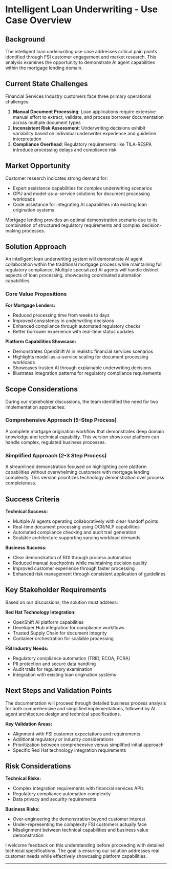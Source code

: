 # Intelligent Loan Underwriting - Use Case Overview

## Background

The intelligent loan underwriting use case addresses critical pain points identified through FSI customer engagement and market research. This analysis examines the opportunity to demonstrate AI agent capabilities within the mortgage lending domain.

## Current State Challenges

Financial Services Industry customers face three primary operational challenges:

1. **Manual Document Processing**: Loan applications require extensive manual effort to extract, validate, and process borrower documentation across multiple document types
2. **Inconsistent Risk Assessment**: Underwriting decisions exhibit variability based on individual underwriter experience and guideline interpretation
3. **Compliance Overhead**: Regulatory requirements like TILA-RESPA introduce processing delays and compliance risk

## Market Opportunity

Customer research indicates strong demand for:
- Expert assistance capabilities for complex underwriting scenarios
- GPU and model-as-a-service solutions for document processing workloads
- Code assistance for integrating AI capabilities into existing loan origination systems

Mortgage lending provides an optimal demonstration scenario due to its combination of structured regulatory requirements and complex decision-making processes.

## Solution Approach

An intelligent loan underwriting system will demonstrate AI agent collaboration within the traditional mortgage process while maintaining full regulatory compliance. Multiple specialized AI agents will handle distinct aspects of loan processing, showcasing coordinated automation capabilities.

### Core Value Propositions

**For Mortgage Lenders:**
- Reduced processing time from weeks to days
- Improved consistency in underwriting decisions
- Enhanced compliance through automated regulatory checks
- Better borrower experience with real-time status updates

**Platform Capabilities Showcase:**
- Demonstrates OpenShift AI in realistic financial services scenarios
- Highlights model-as-a-service scaling for document processing workloads
- Showcases trusted AI through explainable underwriting decisions
- Illustrates integration patterns for regulatory compliance requirements

## Scope Considerations

During our stakeholder discussions, the team identified the need for two implementation approaches:

### Comprehensive Approach (5-Step Process)
A complete mortgage origination workflow that demonstrates deep domain knowledge and technical capability. This version shows our platform can handle complex, regulated business processes.

### Simplified Approach (2-3 Step Process)
A streamlined demonstration focused on highlighting core platform capabilities without overwhelming customers with mortgage lending complexity. This version prioritizes technology demonstration over process completeness.

## Success Criteria

**Technical Success:**
- Multiple AI agents operating collaboratively with clear handoff points
- Real-time document processing using OCR/NLP capabilities
- Automated compliance checking and audit trail generation
- Scalable architecture supporting varying workload demands

**Business Success:**
- Clear demonstration of ROI through process automation
- Reduced manual touchpoints while maintaining decision quality
- Improved customer experience through faster processing
- Enhanced risk management through consistent application of guidelines

## Key Stakeholder Requirements

Based on our discussions, the solution must address:

**Red Hat Technology Integration:**
- OpenShift AI platform capabilities
- Developer Hub integration for compliance workflows
- Trusted Supply Chain for document integrity
- Container orchestration for scalable processing

**FSI Industry Needs:**
- Regulatory compliance automation (TRID, ECOA, FCRA)
- PII protection and secure data handling
- Audit trails for regulatory examination
- Integration with existing loan origination systems

## Next Steps and Validation Points

The documentation will proceed through detailed business process analysis for both comprehensive and simplified implementations, followed by AI agent architecture design and technical specifications.

**Key Validation Areas:**
- Alignment with FSI customer expectations and requirements
- Additional regulatory or industry considerations
- Prioritization between comprehensive versus simplified initial approach
- Specific Red Hat technology integration requirements

## Risk Considerations

**Technical Risks:**
- Complex integration requirements with financial services APIs
- Regulatory compliance automation complexity
- Data privacy and security requirements

**Business Risks:**
- Over-engineering the demonstration beyond customer interest
- Under-representing the complexity FSI customers actually face
- Misalignment between technical capabilities and business value demonstration

I welcome feedback on this understanding before proceeding with detailed technical specifications. The goal is ensuring our solution addresses real customer needs while effectively showcasing platform capabilities.

---
